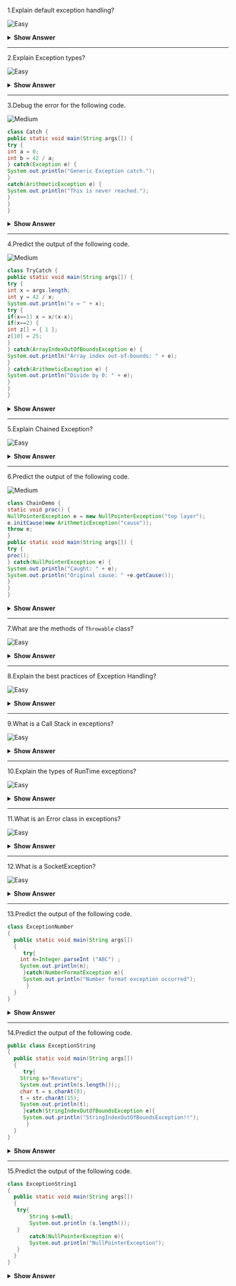 1.Explain default exception handling? 

![Easy](https://github.com/revaturelabs/interviewquestions/blob/dev/ComplexityTags/simple%20(2).svg)

<details><summary><b> Show Answer</b></summary>
	
>- Whenever an exception has occurred, the method creates an Object known as an Exception Object and hands it off to the run-time system(JVM). The exception object contains the name and description of the exception and the current state of the program where the exception has occurred. Creating the Exception Object and handling it in the run-time system is called throwing an Exception. There might be a list of the methods that had been called to get to the method where an exception occurred. This ordered list of the methods is called Call Stack. 
>- The run-time system searches the call stack to find the method that contains a block of code that can handle the occurred exception. The block of the code is called an Exception handler.The run-time system starts searching from the method in which the exception occurred, and proceeds through the call stack in the reverse order in which methods were called.If it finds an appropriate handler, then it passes the occurred exception to it. An appropriate handler means the type of the exception object thrown matches the type of the exception object it can handle.
>- If the run-time system searches all the methods on the call stack and couldn’t have found the appropriate handler, then the run-time system handover the Exception Object to the default exception handler, which is part of the run-time system. 
	
</details>


---

2.Explain Exception types? 

![Easy](https://github.com/revaturelabs/interviewquestions/blob/dev/ComplexityTags/simple%20(2).svg)

<details><summary><b> Show Answer</b></summary>
	
>- All exception types are subclasses of the built-in class Throwable. Which is at the top of the exception class hierarchy. Immediately below Throwable class, there are two subclasses that partition exceptions into two distinct branches. One branch is headed by Exception. This class is used for exceptional conditions that user programs should catch. This is also the class that you will subclass to create your own custom exception types. 
>- The another subclass of Exception is  RuntimeException class and exceptions of this type are automatically defined for the programs that you write and include things such as divide by zero,array index bounds.The other branch is topped by Error, which defines exceptions that are not expected to be caught under normal circumstances by your program. Exceptions of type Error are used by the Java run-time system to indicate errors having to do with the run-time environment, itself. Stack overflow is an example of such an error.
	
</details>


---

3.Debug the error for the following code.

![Medium](https://github.com/revaturelabs/interviewquestions/blob/dev/ComplexityTags/Medium%20(2).svg)

 ``` java 
class Catch {
public static void main(String args[]) {
try {
int a = 0;
int b = 42 / a;
} catch(Exception e) {
System.out.println("Generic Exception catch.");
}
catch(ArithmeticException e) { 
System.out.println("This is never reached.");
}
}
}
```
<details><summary><b> Show Answer</b></summary>

<blockquote>
	
```java
	
catch(ArithmeticException e) { 
System.out.println("This is never reached.");
}
catch(Exception e) {
System.out.println("Generic Exception catch.");
}

```
	
</blockquote>
	
<details><summary><b> Explanation</b></summary>

>reverse the order of the catch statements.
	
</details>
</details>

---

4.Predict the output of the following code.

![Medium](https://github.com/revaturelabs/interviewquestions/blob/dev/ComplexityTags/Medium%20(2).svg)

 ``` java 
class TryCatch {
public static void main(String args[]) {
try {
int x = args.length;
int y = 42 / x;
System.out.println("x = " + x);
try { 
if(x==1) x = x/(x-x); 
if(x==2) {
int z[] = { 1 };
z[10] = 25; 
}
} catch(ArrayIndexOutOfBoundsException e) {
System.out.println("Array index out-of-bounds: " + e);
}
} catch(ArithmeticException e) {
System.out.println("Divide by 0: " + e);
}
}
}
```
<details><summary><b> Show Answer</b></summary>	

<blockquote>
	
```java
C:\>java TryCatch
Divide by 0: java.lang.ArithmeticException: / by zero
C:\>java TryCatch One
a = 1
Divide by 0: java.lang.ArithmeticException: / by zero
C:\>java TryCatch One Two
a = 2
Array index out-of-bounds:
java.lang.ArrayIndexOutOfBoundsException
```
	
</blockquote>
	
<details><summary><b> Explanation</b></summary>
	
>This block of code nests one try block within another. When you execute the code with no command-line arguments, a divide-by-zero exception is generated by the outer try block. Execution of the code by one command-line argument generates a divide-by-zero exception from within the nested try block. Since,the inner block does not catch this exception, it is passed on to the outer try block, where it is handled. If you execute the code with two command-line arguments, an array boundary exception is generated from within the inner try block.
	
</details>	
</details>

---

5.Explain Chained Exception? 

![Easy](https://github.com/revaturelabs/interviewquestions/blob/dev/ComplexityTags/simple%20(2).svg)

<details><summary><b> Show Answer</b></summary>
	
>The chained exception feature allows you to associate another exception with an exception.This second exception describes the cause of the first exception. For example,In a situation where a method throws an ArithmeticException because of an attempt to divide by zero. However, the actual cause of the problem was that an I/O error occurred, which caused the divisor to be set improperly. Although the method must certainly throw an ArithmeticException, since that is the error that occurred, you might also want to let the calling code know that the underlying cause was an I/O error. Chained exceptions let you handle this, and any other situation in which layers of exceptions exist.
	
</details>


---

6.Predict the output of the following code.

![Medium](https://github.com/revaturelabs/interviewquestions/blob/dev/ComplexityTags/Medium%20(2).svg)

 ``` java 
class ChainDemo {
static void proc() {
NullPointerException e = new NullPointerException("top layer");
e.initCause(new ArithmeticException("cause"));
throw e;
}
public static void main(String args[]) {
try {
proc();
} catch(NullPointerException e) {
System.out.println("Caught: " + e);
System.out.println("Original cause: " +e.getCause());
}
}
}
```
<details><summary><b> Show Answer</b></summary>

<blockquote>
	
```java
Caught: java.lang.NullPointerException: top layer
Original cause: java.lang.ArithmeticException: cause
```
	
</blockquote>
	
<details><summary><b> Explanation</b></summary>

>Chained Exceptions
	
</details>
</details>

---

7.What are the methods of `Throwable` class? 

![Easy](https://github.com/revaturelabs/interviewquestions/blob/dev/ComplexityTags/simple%20(2).svg)

<details><summary><b> Show Answer</b></summary>
	
>methods of Throwable class
	
<details><summary><b> Explanation</b></summary>
	
>`public String getMessage()` – This method returns the message String of Throwable and the message can be provided while creating the exception through its constructor.
	
>`public String getLocalizedMessage() ` – This method is provided so that subclasses can override it to provide a locale-specific message to the calling program. Throwable class implementation of this method use getMessage() method to return the exception message.
	
>`public synchronized Throwable getCause() ` – This method returns the cause of the exception or null if the cause is unknown.
	
>`public String toString()` – This method returns the information about Throwable in String format, the returned String contains the name of Throwable class and localized message.
	
>`public void printStackTrace()` – This method prints the stack trace information to the standard error stream, this method is overloaded and we can pass PrintStream or PrintWriter as an argument to write the stack trace information to the file or stream.
	
</details>
</details>

---

8.Explain the best practices of Exception Handling? 

![Easy](https://github.com/revaturelabs/interviewquestions/blob/dev/ComplexityTags/simple%20(2).svg)

<details><summary><b> Show Answer</b></summary>
	
> best practices  of Exception Handling
	
<details><summary><b> Explanation</b></summary>
	
>– Base classes of Exception hierarchy don’t provide any useful information, that’s why Java has so many exception classes, such as IOException with further sub-classes as FileNotFoundException, EOFException, etc. We should always throw and catch specific exception classes so that caller will know the root cause of the exception easily and process them. This makes debugging easy and helps client applications handle exceptions appropriately.
	
>– Since java enforces to either handle the checked exception or to declare it in the method signature, sometimes developers tend to catch the exception and log the error. But this practice is harmful because the caller program doesn’t get any notification for the exception. We should catch exceptions only when we can handle them appropriately.While implementing any feature, we should always throw exceptions back to the caller and let them decide how to handle it.
	
>– Since exceptions halt the processing of the program, we should close all the resources in finally block.
	
>– We should always log exception messages and while throwing exceptions provide a clear message so that caller will know easily why the exception occurred. We should always avoid an empty catch block that just consumes the exception and doesn’t provide any meaningful details of the exception for debugging.

>– It’s always better to define an exception handling strategy at the design time and rather than throwing and catching multiple exceptions, we can create a custom exception with an error code and the caller program can handle these error codes. It’s also a good idea to create a utility method to process different error codes and use them.
	
>– When you create your custom exception, make sure it ends with Exception so that it will be clear from the name itself that it’s an exception class. 
	
>– Exceptions are costly and sometimes it’s not required to throw exceptions at all and we can return a boolean variable to the caller program to indicate whether an operation was successful or not. This is helpful where the operation is optional and you don’t want your program to get stuck because it fails. 
	
</details>
</details>

---

9.What is a Call Stack in exceptions? 

![Easy](https://github.com/revaturelabs/interviewquestions/blob/dev/ComplexityTags/simple%20(2).svg)

<details><summary><b> Show Answer</b></summary>
	
>The call stack is the ordered list of methods that had been called to get to a specific method.These are the methods which were called to get to the method in which the error occurred.
	
</details>

---

10.Explain the types of RunTime exceptions? 

![Easy](https://github.com/revaturelabs/interviewquestions/blob/dev/ComplexityTags/simple%20(2).svg)

<details><summary><b> Show Answer</b></summary>
	
>Types of RunTime exceptions		
>- ArithmeticException is thrown when an exceptional condition has occurred in an arithmetic operation.
>- ArrayIndexOutOfBoundsException is thrown to indicate that an array has been accessed with an illegal index. The index is either negative or greater than or equal to the size of the array.	
>- ClassNotFoundException is raised when we try to access a class whose definition is not found.
>- FileNotFoundException is raised when a file is not accessible or does not open.
>- IOException is thrown when an input-output operation is failed or interrupted.
>- InterruptedException is thrown when a thread is waiting, sleeping, or doing some processing, and it is interrupted.
	
</details>
</details>

---

11.What is an Error class in exceptions? 

![Easy](https://github.com/revaturelabs/interviewquestions/blob/dev/ComplexityTags/simple%20(2).svg)

<details><summary><b> Show Answer</b></summary>
	
>An Error class in exception handling is a subclass of Throwable which represents a serious problem that a reasonable application should not try to catch. The method does not have to declare an Error or any of its subclasses in its throws clause for it to be thrown during the execution of a method. The most common subclasses of the Error class are Java OutOfMemoryError and StackOverflowError classes.
	
</details>
</details>

---

12.What is a SocketException? 

![Easy](https://github.com/revaturelabs/interviewquestions/blob/dev/ComplexityTags/simple%20(2).svg)

<details><summary><b> Show Answer</b></summary>
	
>SocketException occurs on the server-side when the client closed the socket connection before the response could be returned over the socket. For example, by quitting the browser before the response was retrieved. Connection reset simply means that a TCP(Tranmission control protocol) reset was received. 
	
</details>
</details>

---

13.Predict the output of the following code.
 ``` java 
class ExceptionNumber
{
   public static void main(String args[])
   {
      try{
	 int n=Integer.parseInt ("ABC") ;
	 System.out.println(n);
      }catch(NumberFormatException e){
	  System.out.println("Number format exception occurred");
       }
   }
}
```
<details><summary><b> Show Answer</b></summary>
	
>Number format exception occurred

<details><summary><b> Explanation</b></summary>

>The String is passed to an integer variable.

</details>
</details>

---

14.Predict the output of  the following code.
 ``` java 
public class ExceptionString
{
   public static void main(String args[])
   {
      try{
	 String s="Revature";
	 System.out.println(s.length());;
	 char t = s.charAt(0);
	 t = str.charAt(15);
	 System.out.println(t);
      }catch(StringIndexOutOfBoundsException e){
	  System.out.println("StringIndexOutOfBoundsException!!");
       }
   }
}
```
<details><summary><b> Show Answer</b></summary>
	
>StringIndexOutOfBoundsException

<details><summary><b> Explanation</b></summary>

>The length of the String is smaller than that of finding the character in the specified string.

</details>
</details>

---

15.Predict the output of the following code.
 ``` java 
class ExceptionString1
{
   public static void main(String args[])
   {
	try{
		String s=null;
		System.out.println (s.length());
	}
        catch(NullPointerException e){
		System.out.println("NullPointerException");
	}
   }
}
```
<details><summary><b> Show Answer</b></summary>
	
>NullPointerException

<details><summary><b> Explanation</b></summary>

>The String variable is pointing to null.

</details>
</details>

